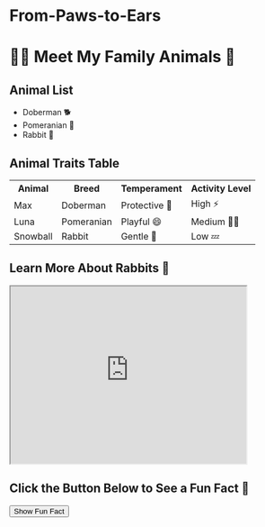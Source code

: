 # From-Paws-to-Ears
<!DOCTYPE html>
<html lang="en">
<head>
  <meta charset="UTF-8">
  <title>Meet My Family Animals 🐾</title>
  <link rel="stylesheet" href="styles.css">
</head>
<body>

  <!-- From Paws to Ears -->

</body>
</html>

</style>
</head>
<body>

  <h1>🐶🐰 Meet My Family Animals 🐾</h1>

  <h2>Animal List</h2>
  <ul>
    <li>Doberman 🐕</li>
    <li>Pomeranian 🦊</li>
    <li>Rabbit 🐇</li>
  </ul>

  <h2>Animal Traits Table</h2>
  <table>
    <tr>
      <th>Animal</th>
      <th>Breed</th>
      <th>Temperament</th>
      <th>Activity Level</th>
    </tr>
    <tr>
      <td>Max</td>
      <td>Doberman</td>
      <td>Protective 💪</td>
      <td>High ⚡</td>
    </tr>
    <tr>
      <td>Luna</td>
      <td>Pomeranian</td>
      <td>Playful 😄</td>
      <td>Medium 🏃‍♀️</td>
    </tr>
    <tr>
      <td>Snowball</td>
      <td>Rabbit</td>
      <td>Gentle 🌼</td>
      <td>Low 💤</td>
    </tr>
  </table>

  <h2>Learn More About Rabbits 🐇</h2>
  <iframe 
    width="420" 
    height="315" 
    src="https://www.youtube.com/embed/TW9d8vYrVFQ" 
    title="Rabbit Care Video"
    allowfullscreen>
  </iframe>

  <h2>Click the Button Below to See a Fun Fact 🧠</h2>
  <button class="button" onclick="showFact()">Show Fun Fact</button>
  <p id="funFact"></p>

  <script>
    function showFact() {
      const facts = [
        "Did you know? Dobermans are one of the smartest dog breeds 🧠",
        "Pomeranians are related to sled dogs from the Arctic! ❄️",
        "Rabbits can be litter-trained like cats! 🐾"
      ];
      const randomIndex = Math.floor(Math.random() * facts.length);
      document.getElementById("funFact").innerText = facts[randomIndex];
    }
  </script>

</body>
</html>